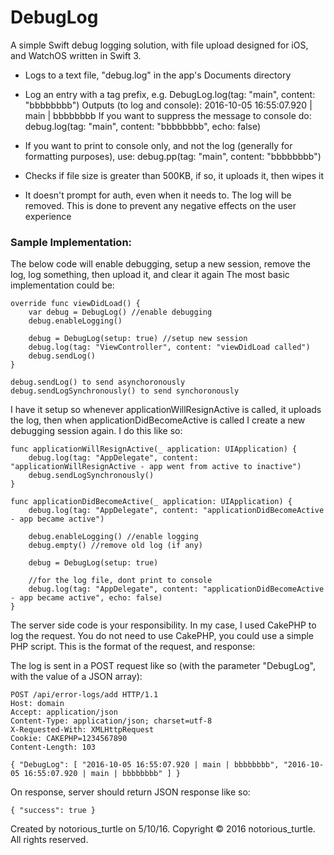 # DebugLog
A simple Swift debug logging solution, with file upload designed for iOS, and WatchOS written in Swift 3.

  - Logs to a text file, "debug.log" in the app's Documents directory
  - Log an entry with a tag prefix, e.g.
      DebugLog.log(tag: "main", content: "bbbbbbbb")
    Outputs (to log and console):
      2016-10-05 16:55:07.920 | main | bbbbbbbb
    If you want to suppress the message to console do:
      debug.log(tag: "main", content: "bbbbbbbb", echo: false)
  - If you want to print to console only, and not the log (generally for formatting purposes), use:
      debug.pp(tag: "main", content: "bbbbbbbb")

  - Checks if file size is greater than 500KB, if so, it uploads it, then wipes it
  - It doesn't prompt for auth, even when it needs to. The log will be removed.
    This is done to prevent any negative effects on the user experience

### Sample Implementation:

The below code will enable debugging, setup a new session, remove the log, log something, then upload it, and clear it again
The most basic implementation could be:

    override func viewDidLoad() {
        var debug = DebugLog() //enable debugging
        debug.enableLogging()
 
        debug = DebugLog(setup: true) //setup new session
        debug.log(tag: "ViewController", content: "viewDidLoad called")
        debug.sendLog()
    }

    debug.sendLog() to send asynchoronously
    debug.sendLogSynchronously() to send synchoronously
 
I have it setup so whenever applicationWillResignActive is called, it uploads the log, then when applicationDidBecomeActive is called I create a new debugging session again. I do this like so:
 
    func applicationWillResignActive(_ application: UIApplication) {
        debug.log(tag: "AppDelegate", content: "applicationWillResignActive - app went from active to inactive")
        debug.sendLogSynchronously()
    }
     
    func applicationDidBecomeActive(_ application: UIApplication) {
        debug.log(tag: "AppDelegate", content: "applicationDidBecomeActive - app became active")
 
        debug.enableLogging() //enable logging
        debug.empty() //remove old log (if any)
 
        debug = DebugLog(setup: true)
 
        //for the log file, dont print to console
        debug.log(tag: "AppDelegate", content: "applicationDidBecomeActive - app became active", echo: false)
    }

The server side code is your responsibility. In my case, I used CakePHP to log the request. You do not need to use CakePHP, you could use a simple PHP script. This is the format of the request, and response:

The log is sent in a POST request like so (with the parameter "DebugLog", with the value of a JSON array):

    POST /api/error-logs/add HTTP/1.1
    Host: domain
    Accept: application/json
    Content-Type: application/json; charset=utf-8
    X-Requested-With: XMLHttpRequest
    Cookie: CAKEPHP=1234567890
    Content-Length: 103

    { "DebugLog": [ "2016-10-05 16:55:07.920 | main | bbbbbbbb", "2016-10-05 16:55:07.920 | main | bbbbbbbb" ] }
 
On response, server should return JSON response like so:

    { "success": true }

Created by notorious_turtle on 5/10/16.
Copyright © 2016 notorious_turtle. All rights reserved.
